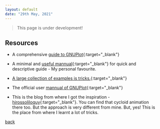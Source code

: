```yaml
---
layout: default
date: "29th May, 2021"
---
```


> This page is under development! 

## Resources

* A comprehensive [guide to GNUPlot](https://people.duke.edu/~hpgavin/gnuplot.html){:target="_blank"}
* A minimal and [useful mannual](http://hirophysics.com/gnuplot/gnuplot.html){:target="_blank"} for quick and descriptive guide - My personal favourite.
* [A large collection of examples is tricks.](http://www.gnuplotting.org/){:target="_blank"}
* The official user [mannual of GNUPlot](http://www.gnuplot.info/documentation.html){:target="_blank"}

* This is the blog from where I got the inspiration -[hirossoliloquy](https://hirossoliloquy.blogspot.com/){:target="_blank"}. You can find that cycloid animation there too. But the approach is very different from mine. But, yes! This is the place from where I learnt a lot of tricks.


[back](./)
